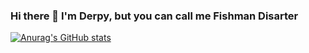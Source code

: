 ### Hi there 👋 I'm Derpy, but you can call me Fishman Disarter

[![Anurag's GitHub stats](https://github-readme-stats.vercel.app/api?username=ThatBigDerp)](https://github.com/anuraghazra/github-readme-stats)
